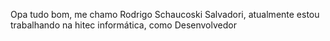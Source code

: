 Opa tudo bom, me chamo Rodrigo Schaucoski Salvadori, atualmente estou trabalhando na hitec informática, como Desenvolvedor
